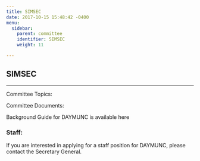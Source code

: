 ```yaml
---
title: SIMSEC
date: 2017-10-15 15:48:42 -0400
menu:
  sidebar:
    parent: committee
    identifier: SIMSEC
    weight: 11

---
```

## SIMSEC
---
Committee Topics:

Committee Documents:

Background Guide for DAYMUNC is available here

### Staff:

If you are interested in applying for a staff position for DAYMUNC, please contact the Secretary General.